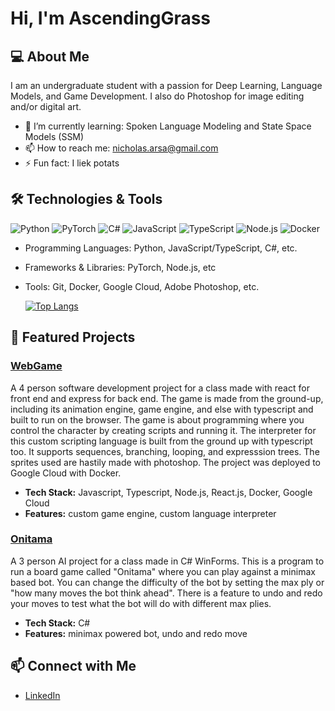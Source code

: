 # Hi, I'm AscendingGrass

## 💻 About Me
I am an undergraduate student with a passion for Deep Learning, Language Models, and Game Development. I also do Photoshop for image editing and/or digital art.

- 🌱 I’m currently learning: Spoken Language Modeling and State Space Models (SSM)
- 📫 How to reach me: nicholas.arsa@gmail.com
- ⚡ Fun fact: I liek potats

## 🛠️ Technologies & Tools

![Python](https://img.shields.io/badge/-Python-3776AB?logo=python&logoColor=white&style=for-the-badge)
![PyTorch](https://img.shields.io/badge/-PyTorch-EE4C2C?logo=pytorch&logoColor=white&style=for-the-badge)
![C#](https://img.shields.io/badge/-C%23-239120?logo=c-sharp&logoColor=white&style=for-the-badge)
![JavaScript](https://img.shields.io/badge/-JavaScript-F7DF1E?logo=javascript&logoColor=black&style=for-the-badge)
![TypeScript](https://img.shields.io/badge/-TypeScript-3178C6?logo=typescript&logoColor=white&style=for-the-badge)
![Node.js](https://img.shields.io/badge/-Node.js-339933?logo=node.js&logoColor=white&style=for-the-badge)
![Docker](https://img.shields.io/badge/-Docker-2496ED?logo=docker&logoColor=white&style=for-the-badge)

- Programming Languages: Python, JavaScript/TypeScript, C#, etc.
- Frameworks & Libraries: PyTorch, Node.js, etc
- Tools: Git, Docker, Google Cloud, Adobe Photoshop, etc.

  [![Top Langs](https://github-readme-stats.vercel.app/api/top-langs/?username=AscendingGrass&layout=compact&theme=radical)](https://github.com/AscendingGrass)

## 📂 Featured Projects

### [WebGame](https://github.com/AscendingGrass/SDP_WebGame_2023)
A 4 person software development project for a class made with react for front end and express for back end. The game is made from the ground-up, including its animation engine, game engine, and else with typescript and built to run on the browser. The game is about programming where you control the character by creating scripts and running it. The interpreter for this custom scripting language is built from the ground up with typescript too. It supports sequences, branching, looping, and expresssion trees. The sprites used are hastily made with photoshop. The project was deployed to Google Cloud with Docker.

- **Tech Stack:** Javascript, Typescript, Node.js, React.js, Docker, Google Cloud
- **Features:** custom game engine, custom language interpreter

### [Onitama](https://github.com/AscendingGrass/AI_Onitama_2022)
A 3 person AI project for a class made in C# WinForms. This is a program to run a board game called "Onitama" where you can play against a minimax based bot. You can change the difficulty of the bot by setting the max ply or "how many moves the bot think ahead". There is a feature to undo and redo your moves to test what the bot will do with different max plies.

- **Tech Stack:** C#
- **Features:** minimax powered bot, undo and redo move

## 📫 Connect with Me

- [LinkedIn](https://www.linkedin.com/in/nicholas-arsa-a32528283)
